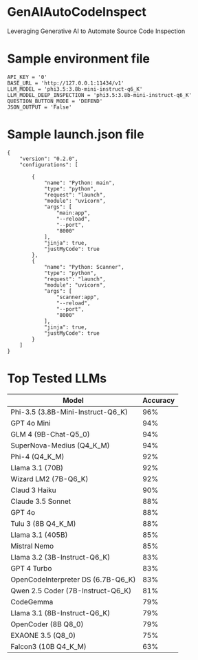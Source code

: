 # GenAIAutoCodeInspect
Leveraging Generative AI to Automate Source Code Inspection

# Sample environment file
```
API_KEY = '0'
BASE_URL = 'http://127.0.0.1:11434/v1'
LLM_MODEL = 'phi3.5:3.8b-mini-instruct-q6_K'
LLM_MODEL_DEEP_INSPECTION = 'phi3.5:3.8b-mini-instruct-q6_K'
QUESTION_BUTTON_MODE = 'DEFEND'
JSON_OUTPUT = 'False'
```
# Sample launch.json file
```
{
    "version": "0.2.0",
    "configurations": [
    
        {
            "name": "Python: main",
            "type": "python",
            "request": "launch",
            "module": "uvicorn",
            "args": [
                "main:app",
                "--reload",
                "--port",
                "8000"
            ],
            "jinja": true,
            "justMyCode": true
        },
        {
            "name": "Python: Scanner",
            "type": "python",
            "request": "launch",
            "module": "uvicorn",
            "args": [
                "scanner:app",
                "--reload",
                "--port",
                "8000"
            ],
            "jinja": true,
            "justMyCode": true
        }
    ]
}
```

# Top Tested LLMs
| Model    | Accuracy |
| -------- | ------- |
| Phi-3.5 (3.8B-Mini-Instruct-Q6_K)  | 96% |
| GPT 4o Mini | 94% |
| GLM 4 (9B-Chat-Q5_0)  | 94% |
| SuperNova-Medius (Q4_K_M) | 94% |
| Phi-4 (Q4_K_M) | 92% |
| Llama 3.1 (70B) | 92% |
| Wizard LM2 (7B-Q6_K) | 92% |
| Claud 3 Haiku | 90% |
| Claude 3.5 Sonnet | 88% |
| GPT 4o | 88% |
| Tulu 3 (8B Q4_K_M) | 88% |
| Llama 3.1 (405B) | 85% |
| Mistral Nemo | 85% |
| Llama 3.2 (3B-Instruct-Q6_K) | 83% |
| GPT 4 Turbo| 83% |
| OpenCodeInterpreter DS (6.7B-Q6_K)| 83% |
| Qwen 2.5 Coder (7B-Instruct-Q6_K) | 81% |
| CodeGemma | 79% |
| Llama 3.1 (8B-Instruct-Q6_K) | 79% |
| OpenCoder (8B Q8_0) | 79% |
| EXAONE 3.5 (Q8_0) | 75% |
| Falcon3 (10B Q4_K_M) | 63% |

